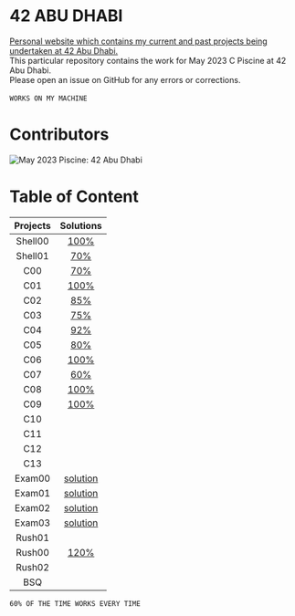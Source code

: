 # 42 ABU DHABI
[Personal website which contains my current and past projects being undertaken at 42 Abu Dhabi.](https://42.nauman.cc/)<br />
This particular repository contains the work for May 2023 C Piscine at 42 Abu Dhabi.<br />
Please open an issue on GitHub for any errors or corrections.<br/>
<br/>
`WORKS ON MY MACHINE` <br />

# Contributors
![May 2023 Piscine: 42 Abu Dhabi](https://42.nauman.cc/Piscine.jpg)

# Table of Content
| Projects      | Solutions  |
| :--------------:| :----------:|
| Shell00 | [100%](./Shell00) |
| Shell01 |  [70%](./Shell01) |
| C00 | [70%](./C00) |
| C01 | [100%](./C01) |
| C02 | [85%](./C02) |
| C03 |  [75%](./C03) |
| C04 |  [92%](./C04)|
| C05 | [80%](./C05)|
| C06 | [100%](./C06) |
| C07 |  [60%](./C07)|
| C08 | [100%](./C08) |
| C09 |  [100%](./C09)|
| C10 | |
| C11 | |
| C12 | |
| C13 | |
| Exam00 | [solution](./Exam/Level%2000) |
| Exam01 | [solution](./Exam/Level%2001) |
| Exam02 | [solution](./Exam/Level%2002) |
| Exam03 | [solution](./Exam/Level%2003)|
| Rush01 | |
| Rush00 | [120%](./Rush00) |
| Rush02 | |
| BSQ | |

`60% OF THE TIME WORKS EVERY TIME`
